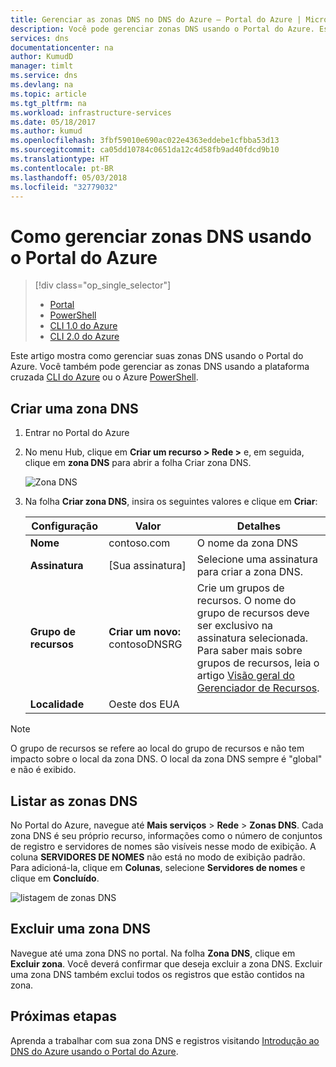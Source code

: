 ```yaml
---
title: Gerenciar as zonas DNS no DNS do Azure – Portal do Azure | Microsoft Docs
description: Você pode gerenciar zonas DNS usando o Portal do Azure. Este artigo descreve como atualizar, excluir e criar zonas DNS no DNS do Azure
services: dns
documentationcenter: na
author: KumudD
manager: timlt
ms.service: dns
ms.devlang: na
ms.topic: article
ms.tgt_pltfrm: na
ms.workload: infrastructure-services
ms.date: 05/18/2017
ms.author: kumud
ms.openlocfilehash: 3fbf59010e690ac022e4363eddebe1cfbba53d13
ms.sourcegitcommit: ca05dd10784c0651da12c4d58fb9ad40fdcd9b10
ms.translationtype: HT
ms.contentlocale: pt-BR
ms.lasthandoff: 05/03/2018
ms.locfileid: "32779032"
---
```

# <a name="how-to-manage-dns-zones-in-the-azure-portal"></a>Como gerenciar zonas DNS usando o Portal do Azure

> [!div class="op_single_selector"]
> * [Portal](dns-operations-dnszones-portal.md)
> * [PowerShell](dns-operations-dnszones.md)
> * [CLI 1.0 do Azure](dns-operations-dnszones-cli-nodejs.md)
> * [CLI 2.0 do Azure](dns-operations-dnszones-cli.md)

Este artigo mostra como gerenciar suas zonas DNS usando o Portal do Azure. Você também pode gerenciar as zonas DNS usando a plataforma cruzada [CLI do Azure](dns-operations-dnszones-cli.md) ou o Azure [PowerShell](dns-operations-dnszones.md).

## <a name="create-a-dns-zone"></a>Criar uma zona DNS

1. Entrar no Portal do Azure
2. No menu Hub, clique em **Criar um recurso > Rede >** e, em seguida, clique em **zona DNS** para abrir a folha Criar zona DNS.

    ![Zona DNS](./media/dns-operations-dnszones-portal/openzone650.png)

4. Na folha **Criar zona DNS**, insira os seguintes valores e clique em **Criar**:


   | **Configuração** | **Valor** | **Detalhes** |
   |---|---|---|
   |**Nome**|contoso.com|O nome da zona DNS|
   |**Assinatura**|[Sua assinatura]|Selecione uma assinatura para criar a zona DNS.|
   |**Grupo de recursos**|**Criar um novo:** contosoDNSRG|Crie um grupos de recursos. O nome do grupo de recursos deve ser exclusivo na assinatura selecionada. Para saber mais sobre grupos de recursos, leia o artigo [Visão geral do Gerenciador de Recursos](../azure-resource-manager/resource-group-overview.md?toc=%2fazure%2fdns%2ftoc.json#resource-groups).|
   |**Localidade**|Oeste dos EUA||

> [!NOTE]
> O grupo de recursos se refere ao local do grupo de recursos e não tem impacto sobre o local da zona DNS. O local da zona DNS sempre é "global" e não é exibido.

## <a name="list-dns-zones"></a>Listar as zonas DNS

No Portal do Azure, navegue até **Mais serviços** > **Rede** > **Zonas DNS**. Cada zona DNS é seu próprio recurso, informações como o número de conjuntos de registro e servidores de nomes são visíveis nesse modo de exibição. A coluna **SERVIDORES DE NOMES** não está no modo de exibição padrão. Para adicioná-la, clique em **Colunas**, selecione **Servidores de nomes** e clique em **Concluído**.

![listagem de zonas DNS](./media/dns-operations-dnszones-portal/listzones.png)

## <a name="delete-a-dns-zone"></a>Excluir uma zona DNS

Navegue até uma zona DNS no portal. Na folha **Zona DNS**, clique em **Excluir zona**. Você deverá confirmar que deseja excluir a zona DNS. Excluir uma zona DNS também exclui todos os registros que estão contidos na zona.

## <a name="next-steps"></a>Próximas etapas

Aprenda a trabalhar com sua zona DNS e registros visitando [Introdução ao DNS do Azure usando o Portal do Azure](dns-getstarted-portal.md).